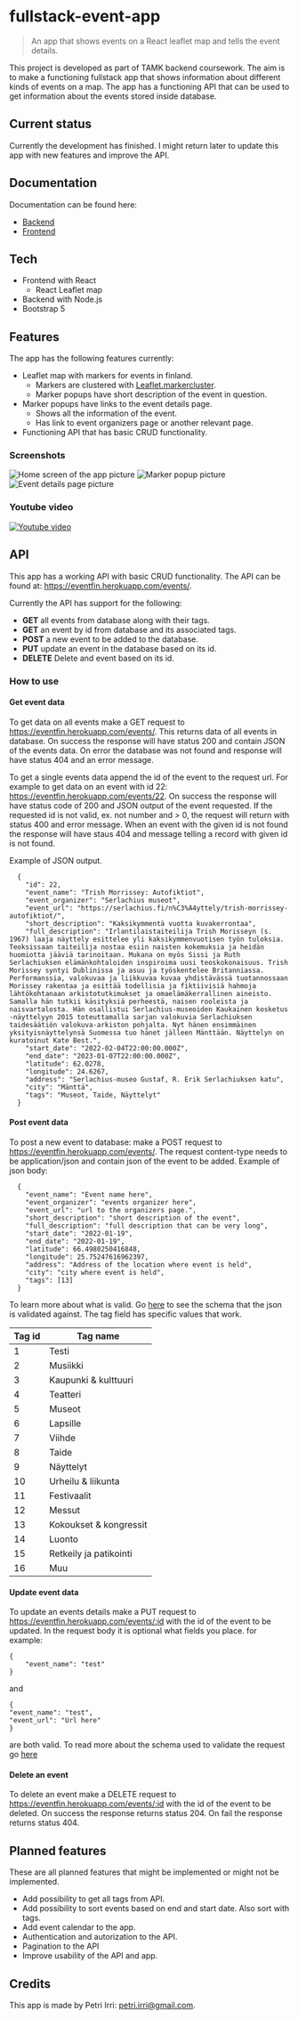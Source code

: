 # fullstack-event-app

> An app that shows events on a React leaflet map and tells the event details.

This project is developed as part of TAMK backend coursework. The aim is to make a functioning fullstack app that shows information about different kinds of events on a map. The app has a functioning API that can be used to get information about the events stored inside database.

## Current status

Currently the development has finished. I might return later to update this app with new features and improve the API.

## Documentation

Documentation can be found here:

- [Backend](https://petriirri.github.io/fullstack-event-app/)
- [Frontend](https://petriirri.github.io/fullstack-event-app/frontend/index.html)

## Tech

- Frontend with React
  - React Leaflet map
- Backend with Node.js
- Bootstrap 5

## Features

The app has the following features currently:

- Leaflet map with markers for events in finland.
  - Markers are clustered with [Leaflet.markercluster](https://github.com/Leaflet/Leaflet.markercluster).
  - Marker popups have short description of the event in question.
- Marker popups have links to the event details page.
  - Shows all the information of the event.
  - Has link to event organizers page or another relevant page.
- Functioning API that has basic CRUD functionality.

### Screenshots

![Home screen of the app picture](/pictures/Home-screen.png)
![Marker popup picture](/pictures/Marker-popup.png)
![Event details page picture](/pictures/details.png)

### Youtube video

[![Youtube video](https://img.youtube.com/vi/HrM7JpUrbGU/0.jpg)](https://www.youtube.com/watch?v=HrM7JpUrbGU)

## API

This app has a working API with basic CRUD functionality. The API can be found at: https://eventfin.herokuapp.com/events/.

Currently the API has support for the following:

- **GET** all events from database along with their tags.
- **GET** an event by id from database and its associated tags.
- **POST** a new event to be added to the database.
- **PUT** update an event in the database based on its id.
- **DELETE** Delete and event based on its id.

### How to use

#### Get event data

To get data on all events make a GET request to https://eventfin.herokuapp.com/events/. This returns data of all events in database. On success the response will have status 200 and contain JSON of the events data. On error the database was not found and response will have status 404 and an error message.

To get a single events data append the id of the event to the request url. For example to get data on an event with id 22: https://eventfin.herokuapp.com/events/22. On success the response will have status code of 200 and JSON output of the event requested. If the requested id is not valid, ex. not number and > 0, the request will return with status 400 and error message. When an event with the given id is not found the response will have staus 404 and message telling a record with given id is not found.

Example of JSON output.

```
  {
    "id": 22,
    "event_name": "Trish Morrissey: Autofiktiot",
    "event_organizer": "Serlachius museot",
    "event_url": "https://serlachius.fi/n%C3%A4yttely/trish-morrissey-autofiktiot/",
    "short_description": "Kaksikymmentä vuotta kuvakerrontaa",
    "full_description": "Irlantilaistaiteilija Trish Morisseyn (s. 1967) laaja näyttely esittelee yli kaksikymmenvuotisen työn tuloksia. Teoksissaan taiteilija nostaa esiin naisten kokemuksia ja heidän huomiotta jääviä tarinoitaan. Mukana on myös Sissi ja Ruth Serlachiuksen elämänkohtaloiden inspiroima uusi teoskokonaisuus. Trish Morissey syntyi Dublinissa ja asuu ja työskentelee Britanniassa. Performanssia, valokuvaa ja liikkuvaa kuvaa yhdistävässä tuotannossaan Morissey rakentaa ja esittää todellisia ja fiktiivisiä hahmoja lähtökohtanaan arkistotutkimukset ja omaelämäkerrallinen aineisto. Samalla hän tutkii käsityksiä perheestä, naisen rooleista ja naisvartalosta. Hän osallistui Serlachius-museoiden Kaukainen kosketus -näyttelyyn 2015 toteuttamalla sarjan valokuvia Serlachiuksen taidesäätiön valokuva-arkiston pohjalta. Nyt hänen ensimmäinen yksityisnäyttelynsä Suomessa tuo hänet jälleen Mänttään. Näyttelyn on kuratoinut Kate Best.",
    "start_date": "2022-02-04T22:00:00.000Z",
    "end_date": "2023-01-07T22:00:00.000Z",
    "latitude": 62.0278,
    "longitude": 24.6267,
    "address": "Serlachius-museo Gustaf, R. Erik Serlachiuksen katu",
    "city": "Mänttä",
    "tags": "Museot, Taide, Näyttelyt"
  }
```

#### Post event data

To post a new event to database: make a POST request to https://eventfin.herokuapp.com/events/. The request content-type needs to be application/json and contain json of the event to be added. Example of json body:

```
  {
    "event_name": "Event name here",
    "event_organizer": "events organizer here",
    "event_url": "url to the organizers page.",
    "short_description": "short description of the event",
    "full_description": "full description that can be very long",
    "start_date": "2022-01-19",
    "end_date": "2022-01-19",
    "latitude": 66.4980250416848,
    "longitude": 25.75247616962397,
    "address": "Address of the location where event is held",
    "city": "city where event is held",
    "tags": [13]
  }
```

To learn more about what is valid. Go [here](https://petriirri.github.io/fullstack-event-app/module-routes_events-newEventSchema.html) to see the schema that the json is validated against.
The tag field has specific values that work.

| Tag id | Tag name               |
| ------ | ---------------------- |
| 1      | Testi                  |
| 2      | Musiikki               |
| 3      | Kaupunki & kulttuuri   |
| 4      | Teatteri               |
| 5      | Museot                 |
| 6      | Lapsille               |
| 7      | Viihde                 |
| 8      | Taide                  |
| 9      | Näyttelyt              |
| 10     | Urheilu & liikunta     |
| 11     | Festivaalit            |
| 12     | Messut                 |
| 13     | Kokoukset & kongressit |
| 14     | Luonto                 |
| 15     | Retkeily ja patikointi |
| 16     | Muu                    |

#### Update event data

To update an events details make a PUT request to https://eventfin.herokuapp.com/events/:id with the id of the event to be updated. In the request body it is optional what fields you place. for example:

```
{
    "event_name": "test"
}
```

and

```
{
"event_name": "test",
"event_url": "Url here"
}
```

are both valid.
To read more about the schema used to validate the request go [here](https://petriirri.github.io/fullstack-event-app/module-routes_events-updateEventSchema.html)

#### Delete an event

To delete an event make a DELETE request to https://eventfin.herokuapp.com/events/:id with the id of the event to be deleted. On success the response returns status 204. On fail the response returns status 404.

## Planned features

These are all planned features that might be implemented or might not be implemented.

- Add possibility to get all tags from API.
- Add possibility to sort events based on end and start date. Also sort with tags.
- Add event calendar to the app.
- Authentication and autorization to the API.
- Pagination to the API
- Improve usability of the API and app.

## Credits

This app is made by Petri Irri: petri.irri@gmail.com.

